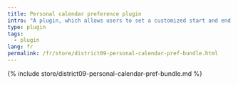 ```yaml
---
title: Personal calendar preference plugin
intro: "A plugin, which allows users to set a customized start and end time for the calendar display in their personal preferences."
type: plugin
tags:
  - plugin
lang: fr
permalink: /fr/store/district09-personal-calendar-pref-bundle.html
---
```


{% include store/district09-personal-calendar-pref-bundle.md %}
